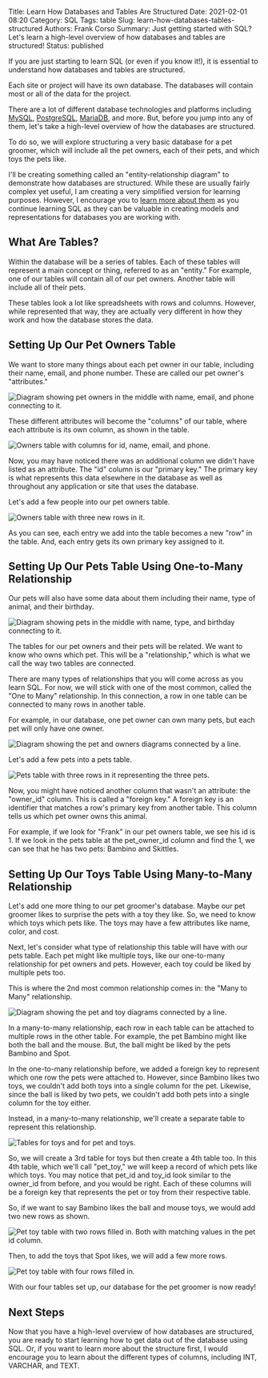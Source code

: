Title: Learn How Databases and Tables Are Structured
Date: 2021-02-01 08:20
Category: SQL
Tags: table
Slug: learn-how-databases-tables-structured
Authors: Frank Corso
Summary: Just getting started with SQL? Let's learn a high-level overview of how databases and tables are structured!
Status: published

If you are just starting to learn SQL (or even if you know it!), it is essential to understand how databases and tables are structured.

Each site or project will have its own database. The databases will contain most or all of the data for the project.

There are a lot of different database technologies and platforms including [MySQL](https://www.mysql.com/), [PostgreSQL](https://www.postgresql.org/), [MariaDB](https://mariadb.org/), and more. But, before you jump into any of them, let's take a high-level overview of how the databases are structured.

To do so, we will explore structuring a very basic database for a pet groomer, which will include all the pet owners, each of their pets, and which toys the pets like.

I'll be creating something called an "entity-relationship diagram" to demonstrate how databases are structured. While these are usually fairly complex yet useful, I am creating a very simplified version for learning purposes. However, I encourage you to [learn more about them](https://www.smartdraw.com/entity-relationship-diagram/) as you continue learning SQL as they can be valuable in creating models and representations for databases you are working with.

## What Are Tables?

Within the database will be a series of tables. Each of these tables will represent a main concept or thing, referred to as an "entity." For example, one of our tables will contain all of our pet owners. Another table will include all of their pets.

These tables look a lot like spreadsheets with rows and columns. However, while represented that way, they are actually very different in how they work and how the database stores the data.

## Setting Up Our Pet Owners Table

We want to store many things about each pet owner in our table, including their name, email, and phone number. These are called our pet owner's "attributes."

![Diagram showing pet owners in the middle with name, email, and phone connecting to it.]({static}/images/erm-pet-owners.png)

These different attributes will become the "columns" of our table, where each attribute is its own column, as shown in the table.

![Owners table with columns for id, name, email, and phone.]({static}/images/pet-owners-table.png)

Now, you may have noticed there was an additional column we didn't have listed as an attribute. The "id" column is our "primary key." The primary key is what represents this data elsewhere in the database as well as throughout any application or site that uses the database.

Let's add a few people into our pet owners table.

![Owners table with three new rows in it.]({static}/images/pet-owners-table-filled.png)

As you can see, each entry we add into the table becomes a new "row" in the table. And, each entry gets its own primary key assigned to it.

## Setting Up Our Pets Table Using One-to-Many Relationship

Our pets will also have some data about them including their name, type of animal, and their birthday.

![Diagram showing pets in the middle with name, type, and birthday connecting to it.]({static}/images/erm-pets.png)

The tables for our pet owners and their pets will be related. We want to know who owns which pet. This will be a "relationship," which is what we call the way two tables are connected.

There are many types of relationships that you will come across as you learn SQL. For now, we will stick with one of the most common, called the "One to Many" relationship. In this connection, a row in one table can be connected to many rows in another table.

For example, in our database, one pet owner can own many pets, but each pet will only have one owner.

![Diagram showing the pet and owners diagrams connected by a line.]({static}/images/erm-owners-pets.png)

Let's add a few pets into a pets table.

![Pets table with three rows in it representing the three pets.]({static}/images/pets-table.png)

Now, you might have noticed another column that wasn't an attribute: the "owner_id" column. This is called a "foreign key." A foreign key is an identifier that matches a row's primary key from another table. This column tells us which pet owner owns this animal.

For example, if we look for "Frank" in our pet owners table, we see his id is 1. If we look in the pets table at the pet_owner_id column and find the 1, we can see that he has two pets: Bambino and Skittles.

## Setting Up Our Toys Table Using Many-to-Many Relationship

Let's add one more thing to our pet groomer's database. Maybe our pet groomer likes to surprise the pets with a toy they like. So, we need to know which toys which pets like. The toys may have a few attributes like name, color, and cost.

Next, let's consider what type of relationship this table will have with our pets table. Each pet might like multiple toys, like our one-to-many relationship for pet owners and pets. However, each toy could be liked by multiple pets too.

This is where the 2nd most common relationship comes in: the "Many to Many" relationship.

![Diagram showing the pet and toy diagrams connected by a line.]({static}/images/erm-pets-toys.png)

In a many-to-many relationship, each row in each table can be attached to multiple rows in the other table. For example, the pet Bambino might like both the ball and the mouse. But, the ball might be liked by the pets Bambino and Spot. 

In the one-to-many relationship before, we added a foreign key to represent which one row the pets were attached to. However, since Bambino likes two toys, we couldn't add both toys into a single column for the pet. Likewise, since the ball is liked by two pets, we couldn't add both pets into a single column for the toy either. 

Instead, in a many-to-many relationship, we'll create a separate table to represent this relationship.

![Tables for toys and for pet and toys.]({static}/images/pet-toy-table.png)

So, we will create a 3rd table for toys but then create a 4th table too. In this 4th table, which we'll call "pet_toy," we will keep a record of which pets like which toys. You may notice that pet_id and toy_id look similar to the owner_id from before, and you would be right. Each of these columns will be a foreign key that represents the pet or toy from their respective table.

So, if we want to say Bambino likes the ball and mouse toys, we would add two new rows as shown.

![Pet toy table with two rows filled in. Both with matching values in the pet id column.]({static}/images/pet-toy-table-filled.png)

Then, to add the toys that Spot likes, we will add a few more rows.

![Pet toy table with four rows filled in.]({static}/images/pet-toy-table-filled-2.png)

With our four tables set up, our database for the pet groomer is now ready!

## Next Steps

Now that you have a high-level overview of how databases are structured, you are ready to start learning how to get data out of the database using SQL. Or, if you want to learn more about the structure first, I would encourage you to learn about the different types of columns, including INT, VARCHAR, and TEXT.

